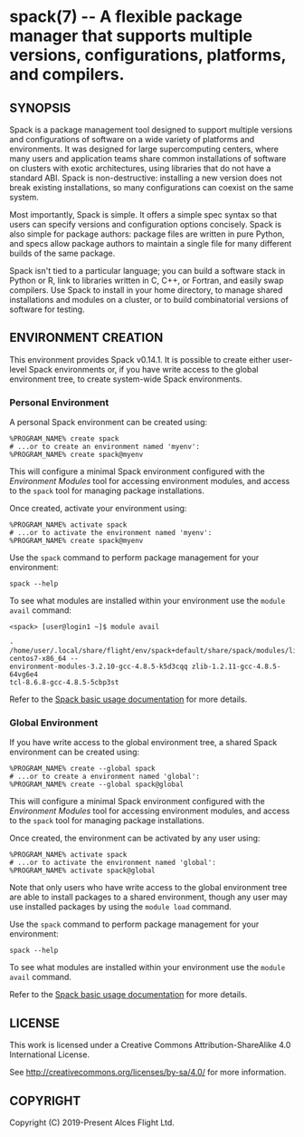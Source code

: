 # spack(7) -- A flexible package manager that supports multiple versions, configurations, platforms, and compilers.

## SYNOPSIS

Spack is a package management tool designed to support multiple
versions and configurations of software on a wide variety of platforms
and environments. It was designed for large supercomputing centers,
where many users and application teams share common installations of
software on clusters with exotic architectures, using libraries that
do not have a standard ABI. Spack is non-destructive: installing a new
version does not break existing installations, so many configurations
can coexist on the same system.

Most importantly, Spack is simple. It offers a simple spec syntax so
that users can specify versions and configuration options
concisely. Spack is also simple for package authors: package files are
written in pure Python, and specs allow package authors to maintain a
single file for many different builds of the same package.

Spack isn't tied to a particular language; you can build a software
stack in Python or R, link to libraries written in C, C++, or Fortran,
and easily swap compilers. Use Spack to install in your home
directory, to manage shared installations and modules on a cluster, or
to build combinatorial versions of software for testing.

## ENVIRONMENT CREATION

This environment provides Spack v0.14.1. It is possible to create
either user-level Spack environments or, if you have write access to
the global environment tree, to create system-wide Spack environments.

### Personal Environment

A personal Spack environment can be created using:

```
%PROGRAM_NAME% create spack
# ...or to create an environment named 'myenv':
%PROGRAM_NAME% create spack@myenv
```

This will configure a minimal Spack environment configured with the
_Environment Modules_ tool for accessing environment modules, and
access to the `spack` tool for managing package installations.

Once created, activate your environment using:

```
%PROGRAM_NAME% activate spack
# ...or to activate the environment named 'myenv':
%PROGRAM_NAME% create spack@myenv
```

Use the `spack` command to perform package management for your
environment:

```
spack --help
```

To see what modules are installed within your environment use the
`module avail` command:

```
<spack> [user@login1 ~]$ module avail

- /home/user/.local/share/flight/env/spack+default/share/spack/modules/linux-centos7-x86_64 --
environment-modules-3.2.10-gcc-4.8.5-k5d3cqq zlib-1.2.11-gcc-4.8.5-64vg6e4
tcl-8.6.8-gcc-4.8.5-5cbp3st
```

Refer to the [Spack basic usage
documentation](https://spack.readthedocs.io/en/latest/basic_usage.html)
for more details.

### Global Environment

If you have write access to the global environment tree, a shared
Spack environment can be created using:

```
%PROGRAM_NAME% create --global spack
# ...or to create a environment named 'global':
%PROGRAM_NAME% create --global spack@global
```

This will configure a minimal Spack environment configured with the
_Environment Modules_ tool for accessing environment modules, and
access to the `spack` tool for managing package installations.

Once created, the environment can be activated by any user using:

```
%PROGRAM_NAME% activate spack
# ...or to activate the environment named 'global':
%PROGRAM_NAME% activate spack@global
```

Note that only users who have write access to the global environment
tree are able to install packages to a shared environment, though any
user may use installed packages by using the `module load` command.

Use the `spack` command to perform package management for your
environment:

```
spack --help
```

To see what modules are installed within your environment use the
`module avail` command.

Refer to the [Spack basic usage
documentation](https://spack.readthedocs.io/en/latest/basic_usage.html)
for more details.

## LICENSE

This work is licensed under a Creative Commons Attribution-ShareAlike
4.0 International License.

See <http://creativecommons.org/licenses/by-sa/4.0/> for more
information.

## COPYRIGHT

Copyright (C) 2019-Present Alces Flight Ltd.
